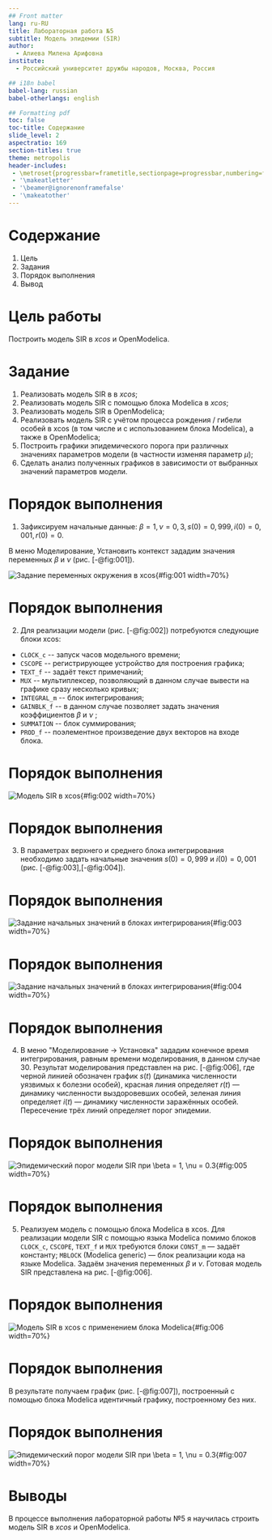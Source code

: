 ```yaml
---
## Front matter
lang: ru-RU
title: Лабораторная работа №5
subtitle: Модель эпидемии (SIR)
author:
  - Алиева Милена Арифовна
institute:
  - Российский университет дружбы народов, Москва, Россия

## i18n babel
babel-lang: russian
babel-otherlangs: english

## Formatting pdf
toc: false
toc-title: Содержание
slide_level: 2
aspectratio: 169
section-titles: true
theme: metropolis
header-includes:
 - \metroset{progressbar=frametitle,sectionpage=progressbar,numbering=fraction}
 - '\makeatletter'
 - '\beamer@ignorenonframefalse'
 - '\makeatother'
---
```


# Содержание 

1. Цель
2. Задания
3. Порядок выполнения
4. Вывод

# Цель работы

Построить модель SIR в *xcos* и OpenModelica.

# Задание

1. Реализовать модель SIR в в *xcos*;
2. Реализовать модель SIR с помощью блока Modelica в *xcos*;
3. Реализовать модель SIR в OpenModelica;
4. Реализовать модель SIR с учётом процесса рождения / гибели особей в xcos (в том числе и с использованием блока Modelica), а также в OpenModelica;
5. Построить графики эпидемического порога при различных значениях параметров модели (в частности изменяя параметр $\mu$);
6. Сделать анализ полученных графиков в зависимости от выбранных значений параметров модели.

# Порядок выполнения

1. Зафиксируем начальные данные: $\beta = 1, \, \nu = 0,3, s(0) = 0,999, \, i(0) = 0,001, \, r(0) = 0.$

В меню Моделирование, Установить контекст зададим значения переменных $\beta$ и $\nu$ (рис. [-@fig:001]).

![Задание переменных окружения в xcos](image/1.png){#fig:001 width=70%}

# Порядок выполнения

2. Для реализации модели (рис. [-@fig:002]) потребуются следующие блоки xcos:

- `CLOCK_c` -- запуск часов модельного времени;
- `CSCOPE` -- регистрирующее устройство для построения графика;
- `TEXT_f` -- задаёт текст примечаний;
- `MUX` -- мультиплексер, позволяющий в данном случае вывести на графике сразу
несколько кривых;
- `INTEGRAL_m` -- блок интегрирования;
- `GAINBLK_f` -- в данном случае позволяет задать значения коэффициентов $\beta$ и $\nu$ ;
- `SUMMATION` -- блок суммирования;
- `PROD_f` -- поэлементное произведение двух векторов на входе блока.

# Порядок выполнения

![Модель SIR в xcos](image/2.png){#fig:002 width=70%}

# Порядок выполнения

3. В параметрах верхнего и среднего блока интегрирования необходимо задать начальные значения $s(0) = 0,999$ и $i(0) = 0,001$ (рис. [-@fig:003],[-@fig:004]).

# Порядок выполнения

![Задание начальных значений в блоках интегрирования](image/3.png){#fig:003 width=70%}

# Порядок выполнения

![Задание начальных значений в блоках интегрирования](image/4.png){#fig:004 width=70%}

# Порядок выполнения

4. В меню "Моделирование -> Установка" зададим конечное время интегрирования, равным времени моделирования, в данном случае 30. Результат моделирования представлен на рис. [-@fig:006], где черной линией обозначен график $s(t)$ (динамика численности уязвимых к болезни особей), красная линия определяет $r(t)$ — динамику численности выздоровевших особей, зеленая линия определяет $i(t)$ — динамику численности заражённых особей. Пересечение трёх линий определяет порог эпидемии.

# Порядок выполнения

![Эпидемический порог модели SIR при $\beta = 1, \nu = 0.3$](image/5.png){#fig:005 width=70%}

# Порядок выполнения

5. Реализуем модель с помощью блока Modelica в xcos. Для реализации модели SIR с помощью языка Modelica помимо блоков `CLOCK_c`, `CSCOPE`, `TEXT_f` и `MUX` требуются блоки `CONST_m` — задаёт константу; `MBLOCK` (Modelica generic) — блок реализации кода на языке Modelica. Задаём значения переменных $\beta$ и $\nu$. Готовая модель SIR представлена на рис. [-@fig:006].

# Порядок выполнения

![Модель SIR в xcos с применением блока Modelica](image/6.png){#fig:006 width=70%}

# Порядок выполнения

В результате получаем график (рис. [-@fig:007]), построенный с помощью блока Modelica идентичный графику, построенному без них.

# Порядок выполнения

![Эпидемический порог модели SIR при $\beta = 1, \nu = 0.3$](image/7.png){#fig:007 width=70%}

# Выводы

В процессе выполнения лабораторной работы №5 я научилась строить модель SIR в *xcos* и OpenModelica.


